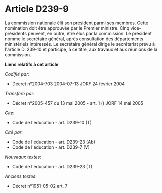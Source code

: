 # Article D239-9

La commission nationale élit son président parmi ses membres. Cette nomination doit être approuvée par le Premier ministre.
Cinq vice-présidents peuvent, en outre, être élus par la commission. Le président nomme le secrétaire général, après
consultation des départements ministériels intéressés. Le secrétaire général dirige le secrétariat prévu à l'article D.
239-10 et participe, à ce titre, aux travaux et aux réunions de la commission.

**Liens relatifs à cet article**

_Codifié par_:

  - Décret n°2004-703 2004-07-13 JORF 24 février 2004

_Transféré par_:

  - Décret n°2005-457 du 13 mai 2005 - art. 1 () JORF 14 mai 2005

_Cite_:

  - Code de l'éducation - art. D239-10 (T)

_Cité par_:

  - Code de l'éducation - art. D239-23 (Ab)
  - Code de l'éducation - art. D239-7 (V)

_Nouveaux textes_:

  - Code de l'éducation - art. D239-23 (T)

_Anciens textes_:

  - Décret n°1951-05-02 art. 7
